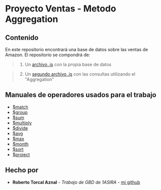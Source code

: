 # Proyecto Ventas - Metodo Aggregation
## Contenido


En este repositorio encontrará una base de datos sobre las ventas de Amazon.
El repositorio se compondrá de:

> 1. Un [archivo .js](src/inserts.js) con la propia base de datos
   
> 2. Un [segundo archivo .js](src/query.js) con las consultas utilizando el "Aggregation"

## Manuales de operadores usados para el trabajo

* [$match](https://docs.mongodb.com/manual/reference/operator/aggregation/match/)
* [$group](https://docs.mongodb.com/manual/reference/operator/aggregation/group/)
* [$sum](https://docs.mongodb.com/manual/reference/operator/aggregation/sum/)
* [$multiply](https://docs.mongodb.com/manual/reference/operator/aggregation/multiply/)
* [$divide](https://docs.mongodb.com/manual/reference/operator/aggregation/divide/)
* [$avg](https://docs.mongodb.com/manual/reference/operator/aggregation/avg/)
* [$max](https://docs.mongodb.com/manual/reference/operator/aggregation/max/)
* [$month](https://docs.mongodb.com/manual/reference/operator/aggregation/month/)
* [$sort](https://docs.mongodb.com/manual/reference/operator/aggregation/sort/)
* [$project](https://docs.mongodb.com/manual/reference/operator/aggregation/project/)

## Hecho por

* **Roberto Torcal Aznal** - *Trabajo de GBD de 1ASIRA* - [mi github](https://github.com/torcalaznalroberto)
